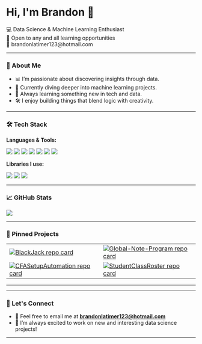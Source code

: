 <h1>Hi, I'm Brandon 👋</h1>

<p>
  💻 Data Science & Machine Learning Enthusiast <br>
  🤝 Open to any and all learning opportunities <br>
  📧 brandonlatimer123@hotmail.com
</p>

---

### 👐 About Me

- 📊 I’m passionate about discovering insights through data.
- 🤖 Currently diving deeper into machine learning projects.
- 🌱 Always learning something new in tech and data.
- 🛠️ I enjoy building things that blend logic with creativity.

---

### 🛠️ Tech Stack

**Languages & Tools:**

<p>
  <img src="https://img.shields.io/badge/Python-3776AB?style=for-the-badge&logo=python&logoColor=white" />
  <img src="https://img.shields.io/badge/C++-00599C?style=for-the-badge&logo=cplusplus&logoColor=white" />
  <img src="https://img.shields.io/badge/HTML5-E34F26?style=for-the-badge&logo=html5&logoColor=white" />
  <img src="https://img.shields.io/badge/CSS3-1572B6?style=for-the-badge&logo=css3&logoColor=white" />
  <img src="https://img.shields.io/badge/SQL-4479A1?style=for-the-badge&logo=mysql&logoColor=white" />
  <img src="https://img.shields.io/badge/Git-F05032?style=for-the-badge&logo=git&logoColor=white" />
  <img src="https://img.shields.io/badge/Figma-F24E1E?style=for-the-badge&logo=figma&logoColor=white" />
</p>

**Libraries I use:**

<p>
  <img src="https://img.shields.io/badge/Pandas-150458?style=for-the-badge&logo=pandas&logoColor=white" />
  <img src="https://img.shields.io/badge/NumPy-013243?style=for-the-badge&logo=numpy&logoColor=white" />
  <img src="https://img.shields.io/badge/Matplotlib-11557C?style=for-the-badge&logo=matplotlib&logoColor=white" />
</p>

---

### 📈 GitHub Stats

<p>
  <img src="https://github-readme-stats.vercel.app/api/top-langs/?username=Brandon02&layout=compact&theme=tokyonight" />
</p>

---

### 📌 Pinned Projects

<table border="0">
  <tr>
    <td>
      <a href="https://github.com/BrandonL02/BlackJack">
        <img src="https://github-readme-stats.vercel.app/api/pin/?username=BrandonL02&repo=BlackJack&theme=tokyonight" alt="BlackJack repo card">
      </a>
    </td>
    <td>
      <a href="https://github.com/BrandonL02/Global-Note-Program">
        <img src="https://github-readme-stats.vercel.app/api/pin/?username=BrandonL02&repo=GlobalNoteProgram&theme=tokyonight" alt="Global-Note-Program repo card">
      </a>
    </td>
  </tr>
  <tr>
    <td>
      <a href="https://github.com/BrandonL02/CFASetupAutomation">
        <img src="https://github-readme-stats.vercel.app/api/pin/?username=BrandonL02&repo=CFASetupAutomation&theme=tokyonight" alt="CFASetupAutomation repo card">
      </a>
    </td>
    <td>
      <a href="https://github.com/BrandonL02/StudentClassRoster">
        <img src="https://github-readme-stats.vercel.app/api/pin/?username=BrandonL02&repo=StudentClassRoster&theme=tokyonight" alt="StudentClassRoster repo card">
      </a>
    </td>
  </tr>
</table>

---


---

### 🚀 Let's Connect

- 📨 Feel free to email me at **brandonlatimer123@hotmail.com**
- 🤝 I’m always excited to work on new and interesting data science projects!

---
